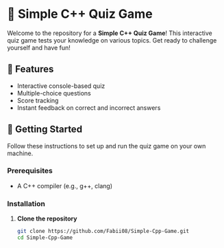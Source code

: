 # 🧠 Simple C++ Quiz Game

Welcome to the repository for a **Simple C++ Quiz Game**! This interactive quiz game tests your knowledge on various topics. Get ready to challenge yourself and have fun!

## 🌟 Features

- Interactive console-based quiz
- Multiple-choice questions
- Score tracking
- Instant feedback on correct and incorrect answers

## 🚀 Getting Started

Follow these instructions to set up and run the quiz game on your own machine.

### Prerequisites

- A C++ compiler (e.g., g++, clang)

### Installation

1. **Clone the repository**
   ```bash
   git clone https://github.com/Fabii08/Simple-Cpp-Game.git
   cd Simple-Cpp-Game

